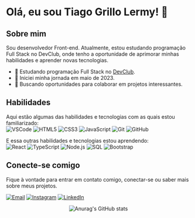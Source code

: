<!-- Título -->
# Olá, eu sou Tiago Grillo Lermy! 👋

<!-- Sobre mim -->
## Sobre mim
Sou desenvolvedor Front-end. Atualmente, estou estudando programação Full Stack no DevClub, onde tenho a oportunidade de aprimorar minhas habilidades e aprender novas tecnologias.

- 🔭 Estudando programação Full Stack no [DevClub](https://rodolfomori.com.br/devclub/).
- 📅 Iniciei minha jornada em maio de 2023.
- 💼 Buscando oportunidades para colaborar em projetos interessantes.

<!-- Habilidades -->
## Habilidades

Aqui estão algumas das habilidades e tecnologias com as quais estou familiarizado:<br>
![VSCode](https://img.shields.io/badge/-VSCode-007ACC?style=flat-square&logo=visual-studio-code&logoColor=white)
![HTML5](https://img.shields.io/badge/-HTML5-E34F26?style=flat-square&logo=html5&logoColor=white)
![CSS3](https://img.shields.io/badge/-CSS3-1572B6?style=flat-square&logo=css3)
![JavaScript](https://img.shields.io/badge/-JavaScript-black?style=flat-square&logo=javascript)
![Git](https://img.shields.io/badge/-Git-black?style=flat-square&logo=git)
![GitHub](https://img.shields.io/badge/-GitHub-181717?style=flat-square&logo=github)

E essa outras habilidades e tecnologias estou aprendendo:<br>
![React](https://img.shields.io/badge/-React-61DAFB?style=flat-square&logo=react&logoColor=white)
![TypeScript](https://img.shields.io/badge/-TypeScript-3178C6?style=flat-square&logo=typescript&logoColor=white)
![Node.js](https://img.shields.io/badge/-Node.js-339933?style=flat-square&logo=node.js&logoColor=white)
![SQL](https://img.shields.io/badge/-SQL-CC2927?style=flat-square&logo=microsoft-sql-server&logoColor=white)
![Bootstrap](https://img.shields.io/badge/-Bootstrap-563D7C?style=flat-square&logo=bootstrap)
  
<!-- Conecte-se comigo -->
## Conecte-se comigo
Fique à vontade para entrar em contato comigo, conectar-se ou saber mais sobre meus projetos.

[![Email](https://img.shields.io/badge/Email-tlermy@gmail.com-blue?style=flat-square)](mailto:tlermy@gmail.com)
[![Instagram](https://img.shields.io/badge/Instagram-Follow-ff69b4?style=flat-square&logo=instagram&logoColor=white)](https://www.instagram.com/tiagogrillolermy/)
[![LinkedIn](https://img.shields.io/badge/LinkedIn-Connect-blue?style=flat-square&logo=linkedin&logoColor=white)](https://www.linkedin.com/in/tiago-grillo-lermy/)

<!-- Rodapé -->
<div align="center">
  


![Anurag's GitHub stats](https://github-readme-stats.vercel.app/api?username=TiagoGrilloLermy&hide=contribs,prs)

</div>

